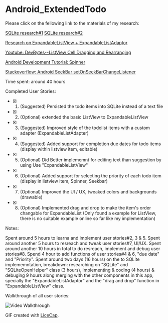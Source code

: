 # Android_ExtendedTodo

Please click on the fellowing link to the materials of my research:

[SQLite research#1](http://www.tutorialspoint.com/sqlite/sqlite_delete_query.htm)
[SQLite research#2](http://hmkcode.com/android-simple-sqlite-database-tutorial/)

[Research on ExpandableListView + ExpandableListAdaptor](http://examples.javacodegeeks.com/android/core/ui/expandablelistview/android-expandablelistview-example/)

[Youtube: DevBytes--ListView Cell Dragging and Rearranging](https://www.youtube.com/watch?v=_BZIvjMgH-Q)

[Android Development Tutorial: Spinner](http://developer.android.com/guide/topics/ui/controls/spinner.html)

[Stackoverflow: Android SeekBar setOnSeekBarChangeListener](http://stackoverflow.com/questions/8956218/android-seekbar-setonseekbarchangelistener)

Time spent: around 40 hours

Completed User Stories:

* [x] 1. (Suggested) Persisted the todo items into SQLite instead of a text file
* [x] 2. (Optional)  extended the basic ListView to ExpandableListView
* [x] 3. (Suggested) Improved style of the todolist items with a custom adapter (ExpandableListAdapter)
* [x] 4. (Suggested) Added support for completion due dates for todo items 
                     (display within listview item, editable)
* [x] 5. (Optional)  Did Better implememnt for editing text than suggestion by using Use "ExpandableListView"
* [x] 6. (Optional)  Added support for selecting the priority of each todo item 
                     (display in listview item, Spinner, Seekbar)
* [x] 7. (Optional)  Improved the UI / UX, tweaked colors and backgrounds (drawable)
* [x] 8. (Optional)  Implemented drag and drop to make the item's order changable for ExpandableList
                     (Only found a example for ListView, there is no suitable example online so far like my implementation)
 
Notes:

Spent around 5 hours to learna and implement user stories#2, 3 & 5. Spent around another 5 hours to resreach and tweak user stories#7, UI/UX. Spent around another 10 hours in total to do resreach, implement and debug user stories#8. Spend 4 hour to add functions of user stories#4 & 6, "due date" and "Priority". Spent around two days (16 hours) on the to SQLite implememntation, breakdown: researching on "SQLite" and "SQLiteOpenHelper" class (3 hours), implementing & coding (4 hours) & debuging 9 hours along merging with the other components in this app, specially the "ExpandableListAdaptor" and the "drag and drop" function in "ExpandableListView" class.

Walkthrough of all user stories:

![Video Walkthrough](https://cloud.githubusercontent.com/assets/10843448/6682283/79dd0982-cc33-11e4-92a6-54c663765667.gif)

GIF created with [LiceCap](http://www.cockos.com/licecap/).
